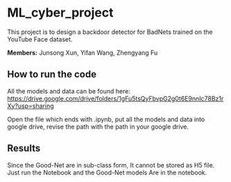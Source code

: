 # ML_cyber_project
This project is to design a backdoor detector for BadNets trained on the YouTube Face dataset.

**Members:** Junsong Xun, Yifan Wang, Zhengyang Fu

## How to run the code

All the models and data can be found here: https://drive.google.com/drive/folders/1gFu5tsQyFbvpG2g0t6E9nnIc78Bz1rXy?usp=sharing

Open the file which ends with .ipynb, put all the models and data into google drive, revise the path with the path in your google drive.  

## Results

Since the Good-Net are in sub-class form, It cannot be stored as H5 file. Just run the Notebook and the Good-Net models Are in the notebook.


